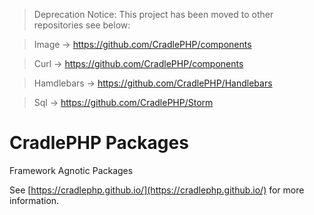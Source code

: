 > Deprecation Notice: This project has been moved to other repositories see below:

> Image -> https://github.com/CradlePHP/components

> Curl -> https://github.com/CradlePHP/components

> Hamdlebars -> https://github.com/CradlePHP/Handlebars

> Sql -> https://github.com/CradlePHP/Storm

# CradlePHP Packages
Framework Agnotic Packages 

See [https://cradlephp.github.io/](https://cradlephp.github.io/) for more information.
